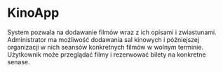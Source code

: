 # KinoApp
System pozwala na dodawanie filmów wraz z ich opisami i zwiastunami. Administrator ma możliwość dodawania sal kinowych i późniejszej organizacji w nich seansów konkretnych filmów w wolnym terminie.
Użytkownik może przeglądać filmy i rezerwować bilety na konkretne senase.
